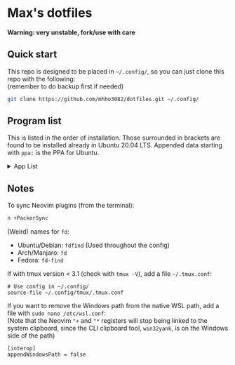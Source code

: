 # Max's dotfiles

**Warning: very unstable, fork/use with care**

## Quick start

This repo is designed to be placed in `~/.config/`,
so you can just clone this repo with the following:<br>
(remember to do backup first if needed)

```bash
git clone https://github.com/mhho3082/dotfiles.git ~/.config/
```

## Program list

This is listed in the order of installation.
Those surrounded in brackets are found to be installed already in Ubuntu 20.04 LTS.
Appended data starting with `ppa:` is the PPA for Ubuntu.

<details>
<summary> App List </summary>

- (`tmux`)
- (`htop`)
- `git` (`ppa:git-core/ppa`)
- `unzip`
- `fish` (`ppa:fish-shell/release-3`)
- `exa` (`ppa:spvkgn/exa`)
- `fzf`
- `ripgrep`
- `fd-find`
- `gh` 
  ```
  $ sudo apt-key adv --keyserver keyserver.ubuntu.com --recv-key C99B11DEB97541F0
  $ sudo apt-add-repository https://cli.github.com/packages
  ```
- `nodejs`
  ```
  $ curl -fsSL https://deb.nodesource.com/setup_17.x | sudo -E bash -
  $ sudo apt-get install -y nodejs
  ```
- `npm`
- `python3-venv`
- `python3-pip`
- `neovim` (`ppa:neovim-ppa/stable`)
- `neovim` module (`sudo npm install -g neovim`)
- `clang`
- `clang-format`
- `llvm`
- `tldr` (`sudo npm install -g tldr`)

</details>

## Notes

To sync Neovim plugins (from the terminal):

```bash
n +PackerSync
```

(Weird) names for `fd`:
- Ubuntu/Debian: `fdfind` (Used throughout the config)
- Arch/Manjaro: `fd`
- Fedora: `fd-find`

If with tmux version < 3.1 (check with `tmux -V`),
add a file `~/.tmux.conf`:

```tmux
# Use config in ~/.config/
source-file ~/.config/tmux/.tmux.conf
```

If you want to remove the Windows path from the native WSL path,
add a file with `sudo nano /etc/wsl.conf`:<br>
(Note that the Neovim `"+` and `"*` registers will stop being linked to the system clipboard,
since the CLI clipboard tool, `win32yank`, is on the Windows side of the path)

```
[interop]
appendWindowsPath = false
```
